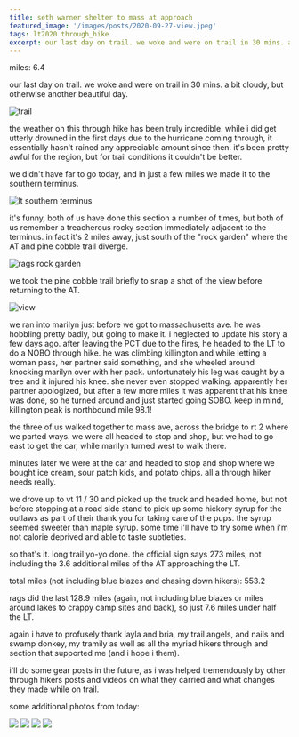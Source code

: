```yaml
---
title: seth warner shelter to mass at approach
featured_image: '/images/posts/2020-09-27-view.jpeg'
tags: lt2020 through_hike
excerpt: our last day on trail. we woke and were on trail in 30 mins. a bit cloudy, but otherwise another beautiful day.
---
```


miles: 6.4

our last day on trail. we woke and were on trail in 30 mins. a bit cloudy, but otherwise another beautiful day.

![trail](/images/posts/2020-09-27-trail.jpeg)

the weather on this through hike has been truly incredible. while i did get utterly drowned in the first days due to the hurricane coming through, it essentially hasn't rained any appreciable amount since then. it's been pretty awful for the region, but for trail conditions it couldn't be better.

we didn't have far to go today, and in just a few miles we made it to the southern terminus.

![lt southern terminus](/images/posts/2020-09-27-lt-southern-terminus.jpeg)

it's funny, both of us have done this section a number of times, but both of us remember a treacherous rocky section immediately adjacent to the terminus. in fact it's 2 miles away, just south of the "rock garden" where the AT and pine cobble trail diverge.

![rags rock garden](/images/posts/2020-09-27-rags-rock-garden.jpeg)

we took the pine cobble trail briefly to snap a shot of the view before returning to the AT.

![view](/images/posts/2020-09-27-view.jpeg)

we ran into marilyn just before we got to massachusetts ave. he was hobbling pretty badly, but going to make it. i neglected to update his story a few days ago. after leaving the PCT due to the fires, he headed to the LT to do a NOBO through hike. he was climbing killington and while letting a woman pass, her partner said something, and she wheeled around knocking marilyn over with her pack. unfortunately his leg was caught by a tree and it injured his knee. she never even stopped walking. apparently her partner apologized, but after a few more miles it was apparent that his knee was done, so he turned around and just started going SOBO. keep in mind, killington peak is northbound mile 98.1!

the three of us walked together to mass ave, across the bridge to rt 2 where we parted ways. we were all headed to stop and shop, but we had to go east to get the car, while marilyn turned west to walk there.

minutes later we were at the car and headed to stop and shop where we bought ice cream, sour patch kids, and potato chips. all a through hiker needs really.

we drove up to vt 11 / 30 and picked up the truck and headed home, but not before stopping at a road side stand to pick up some hickory syrup for the outlaws as part of their thank you for taking care of the pups. the syrup seemed sweeter than maple syrup. some time i'll have to try some when i'm not calorie deprived and able to taste subtleties.

so that's it. long trail yo-yo done. the official sign says 273 miles, not including the 3.6 additional miles of the AT approaching the LT.

total miles (not including blue blazes and chasing down hikers): 553.2

rags did the last 128.9 miles (again, not including blue blazes or miles around lakes to crappy camp sites and back), so just 7.6 miles under half the LT.

again i have to profusely thank layla and bria, my trail angels, and nails and swamp donkey, my tramily as well as all the myriad hikers through and section that supported me (and i hope i them).

i'll do some gear posts in the future, as i was helped tremendously by other through hikers posts and videos on what they carried and what changes they made while on trail.

some additional photos from today:

<div class="gallery" data-columns="2">
	<img src="/images/posts/2020-09-27-rags-trail.jpeg">
	<img src="/images/posts/2020-09-27-autumn-1.jpeg">
	<img src="/images/posts/2020-09-27-autumn-2.jpeg">
	<img src="/images/posts/2020-09-27-autumn-3.jpeg">
</div>
